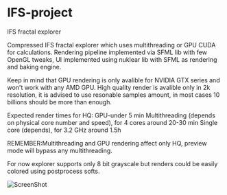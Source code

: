 # IFS-project
IFS fractal explorer

Compressed IFS fractal explorer which uses multithreading or GPU CUDA for calculations. 
Rendering pipeline implemented via SFML lib with few OpenGL tweaks, 
UI implemented using nuklear lib with SFML as rendering and baking engine.

Keep in mind that GPU rendering is only avalible for NVIDIA GTX series and won't work with any AMD GPU.
High quality render is avalible only in 2k resolution, it is advised to use resonable samples amount, in most cases 10 billions should be more than enough.

Expected render times for HQ:
GPU-under 5 min
Multithreading (depends on physical core number and speed), for 4 cores around 20-30 min
Single core (depends), for 3.2 GHz around 1.5h

REMEMBER:Multithreading and GPU rendering affect only HQ, preview mode will bypass any multithreading.

For now explorer supports only 8 bit grayscale but renders could be easily colored using postprocess softs.

![ScreenShot](/juliaedited.png)
